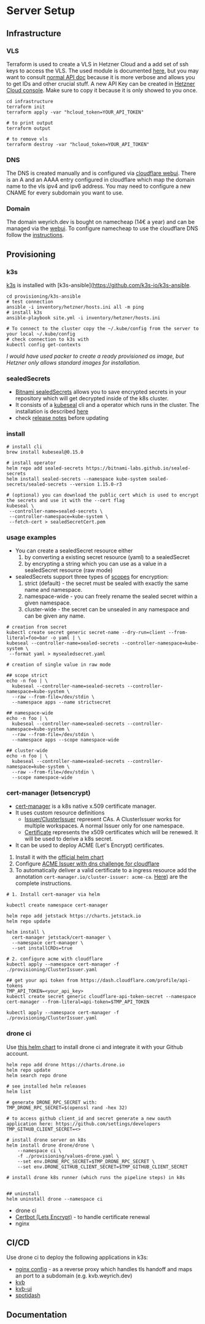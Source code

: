 # Server Setup

## Infrastructure

### VLS

Terraform is used to create a VLS in Hetzner Cloud and a add set of ssh keys to access the VLS. The used module is documented [here](https://registry.terraform.io/providers/hetznercloud/hcloud/latest/docs), but you may want to consult [normal API doc](https://docs.hetzner.cloud/#overview) because it is more verbose and allows you to get IDs and other crucial stuff. A new API Key can be created in [Hetzner Cloud console](https://console.hetzner.cloud). Make sure to copy it because it is only showed to you once.

```shell
cd infrastructure
terraform init 
terraform apply -var "hcloud_token=YOUR_API_TOKEN"

# to print output
terraform output

# to remove vls
terraform destroy -var "hcloud_token=YOUR_API_TOKEN"
```

### DNS

The DNS is created manually and is configured via [cloudflare webui](https://dash.cloudflare.com/login). There is an A and an AAAA entry configured in cloudflare which map the domain name to the vls ipv4 and ipv6 address. You may need to configure a new CNAME for every subdomain you want to use.

### Domain

The domain weyrich.dev is bought on namecheap (14€ a year) and can be managed via the [webui](https://www.namecheap.com/myaccount/login/?ReturnUrl=%2f). To configure namecheap to use the cloudflare DNS follow the [instructions](https://www.namecheap.com/support/knowledgebase/article.aspx/767/10/how-to-change-dns-for-a-domain/).

## Provisioning

### k3s

[k3s](https://rancher.com/docs/k3s/latest/en/) is installed with [k3s-ansible](https://github.com/k3s-io/k3s-ansible.

```shell
cd provisioning/k3s-ansible
# test connection
ansible -i inventory/hetzner/hosts.ini all -m ping
# install k3s
ansible-playbook site.yml -i inventory/hetzner/hosts.ini

# To connect to the cluster copy the ~/.kube/config from the server to your local ~/.kube/config
# check connection to k3s with
kubectl config get-contexts
```

*I would have used packer to create a ready provisioned os image, but Hetzner only allows standard images for installation.*

### sealedSecrets

- [Bitnami sealedSecrets](https://github.com/bitnami-labs/sealed-secrets) allows you to save encrypted secrets in your repository which will get decrypted inside of the k8s cluster.
- It consists of a [kubeseal](https://github.com/bitnami-labs/sealed-secrets#usage) cli and a operator which runs in the cluster. The installation is described [here](https://github.com/bitnami-labs/sealed-secrets/releases)
- check [release notes](https://github.com/bitnami-labs/sealed-secrets/blob/main/RELEASE-NOTES.md) before updating

### install

```
# install cli
brew install kubeseal@0.15.0

# install operator 
helm repo add sealed-secrets https://bitnami-labs.github.io/sealed-secrets
helm install sealed-secrets --namespace kube-system sealed-secrets/sealed-secrets --version 1.15.0-r3

# (optional) you can download the public cert which is used to encrypt the secrets and use it with the --cert flag
kubeseal \
 --controller-name=sealed-secrets \
 --controller-namespace=kube-system \
 --fetch-cert > sealedSecretCert.pem
```

### usage examples

- You can create a sealedSecret resource either
  1. by converting a existing secret resource (yaml) to a sealedSecret
  2. by encrypting a string which you can use as a value in a sealedSecret resource (raw mode)
- sealedSecrets support three types of [scopes](https://github.com/bitnami-labs/sealed-secrets#scopes) for encryption:
  1. strict (default) - the secret must be sealed with exactly the same name and namespace.
  2. namespace-wide - you can freely rename the sealed secret within a given namespace.
  3. cluster-wide - the secret can be unsealed in any namespace and can be given any name.

```shell
# creation from secret
kubectl create secret generic secret-name --dry-run=client --from-literal=foo=bar -o yaml | \
kubeseal --controller-name=sealed-secrets --controller-namespace=kube-system \
 --format yaml > mysealedsecret.yaml

# creation of single value in raw mode

## scope strict
echo -n foo | \
  kubeseal --controller-name=sealed-secrets --controller-namespace=kube-system \
  --raw --from-file=/dev/stdin \
  --namespace apps --name strictsecret
 
## namespace-wide
echo -n foo | \
  kubeseal --controller-name=sealed-secrets --controller-namespace=kube-system \
  --raw --from-file=/dev/stdin \
  --namespace apps --scope namespace-wide

## cluster-wide
echo -n foo | \
  kubeseal --controller-name=sealed-secrets --controller-namespace=kube-system \
  --raw --from-file=/dev/stdin \
  --scope namespace-wide
```

### cert-manager (letsencrypt)

- [cert-manager](https://cert-manager.io/) is a k8s native x.509 certificate manager.
- It uses custom resource definitions
    - [Issuer/ClusterIssuer](https://cert-manager.io/docs/concepts/issuer/) represent CAs. A ClusterIssuer works for multiple workspaces. A normal Issuer only for one namespace.
    - [Certificate](https://cert-manager.io/docs/concepts/certificate/) represents the x509 certificates which will be renewed. It will be used to derive a k8s secret.
- It can be used to deploy ACME (Let's Encrypt) certificates.

1. Install it with the [official helm chart](https://artifacthub.io/packages/helm/jetstack/cert-manager)
2. Configure [ACME Issuer with dns challenge for cloudflare](https://cert-manager.io/docs/configuration/acme/dns01/cloudflare/) 
3. To automatically deliver a valid certificate to a ingress resource add the annotation `cert-manager.io/cluster-issuer: acme-ca`. [Here](https://cert-manager.io/docs/usage/ingress/)) are the complete instructions.

```shell
# 1. Install cert-manager via helm

kubectl create namespace cert-manager

helm repo add jetstack https://charts.jetstack.io
helm repo update

helm install \
  cert-manager jetstack/cert-manager \
  --namespace cert-manager \
  --set installCRDs=true

# 2. configure acme with cloudflare
kubectl apply --namespace cert-manager -f ./provisioning/ClusterIssuer.yaml 

## get your api token from https://dash.cloudflare.com/profile/api-tokens
TMP_API_TOKEN=<your_api_key>
kubectl create secret generic cloudflare-api-token-secret --namespace cert-manager --from-literal=api-token=$TMP_API_TOKEN

kubectl apply --namespace cert-manager -f ./provisioning/ClusterIssuer.yaml 
```

### drone ci

Use [this helm chart](https://github.com/drone/charts) to install drone ci and integrate it with your Github account.

```shell
helm repo add drone https://charts.drone.io
helm repo update
helm search repo drone

# see installed helm releases
helm list

# generate DRONE_RPC_SECRET with:
TMP_DRONE_RPC_SECRET=$(openssl rand -hex 32)

# to access github client_id and secret generate a new oauth application here: https://github.com/settings/developers
TMP_GITHUB_CLIENT_SECRET=<>

# install drone server on k8s
helm install drone drone/drone \
    --namespace ci \
    -f ./provisioning/values-drone.yaml \
    --set env.DRONE_RPC_SECRET=$TMP_DRONE_RPC_SECRET \
    --set env.DRONE_GITHUB_CLIENT_SECRET=$TMP_GITHUB_CLIENT_SECRET

# install drone k8s runner (which runs the pipeline steps) in k8s


## uninstall
helm uninstall drone --namespace ci

```

- drone ci
- [Certbot (Lets Encrypt)]() - to handle certificate renewal
- nginx
  

## CI/CD

Use drone ci to deploy the following applications in k3s:

- [nginx config]() - as a reverse proxy which handles tls handoff and maps an port to a subdomain (e.g. kvb.weyrich.dev) 
- [kvb]()
- [kvb-ui]()
- [spotidash]()

## Documentation
